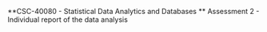 **CSC-40080 - Statistical Data Analytics and Databases 
** Assessment 2 - Individual report of the data analysis 
